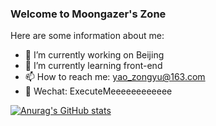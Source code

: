 ### Welcome to Moongazer's Zone

Here are some information about me:

- 🔭 I’m currently working on Beijing
- 🌱 I’m currently learning front-end
- 📫 How to reach me: yao_zongyu@163.com
- 💬 Wechat: ExecuteMeeeeeeeeeeee

[![Anurag's GitHub stats](https://github-readme-stats.vercel.app/api?username=ExecuteMyExecution&show_icons=true&theme=tokyonight )](https://github.com/anuraghazra/github-readme-stats)
